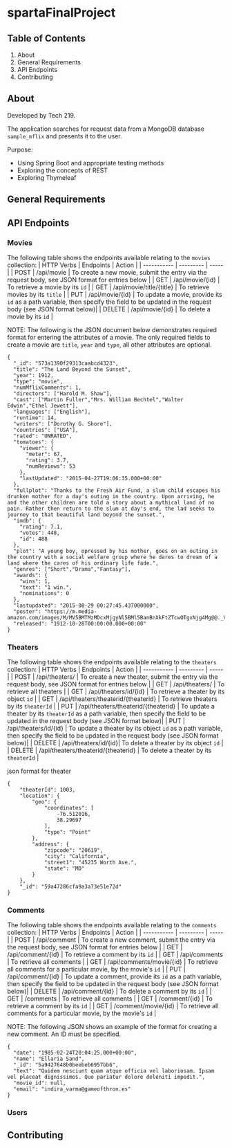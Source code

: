 # spartaFinalProject

## Table of Contents

1. About
2. General Requirements
3. API Endpoints
4. Contributing

## About

Developed by Tech 219.

The application searches for request data from a MongoDB database `sample_mflix` and presents it to the user.

Purpose:
- Using Spring Boot and appropriate testing methods
- Exploring the concepts of REST
- Exploring Thymeleaf

## General Requirements
## API Endpoints

### Movies

The following table shows the endpoints available relating to the `movies` collection:
| HTTP Verbs  | Endpoints | Action |
| ----------- | --------- |  ----- |
| POST | /api/movie | To create a new movie, submit the entry via the request body, see JSON format for entries below |
| GET | /api/movie/{id} | To retrieve a movie by its `id` |
| GET | /api/movie/title/{title} | To retrieve movies by its `title` |
| PUT | /api/movie/{id} | To update a movie, provide its `id` as a path variable, then specify the field to be updated in the request body (see JSON format below)|
| DELETE | /api/movie/{id} | To delete a movie by its `id` |




NOTE: The following is the JSON document below demonstrates required format for entering the attributes of a movie. The only required fields to create a movie are `title`, `year` and `type`, all other attributes are optional.
```
{
  "_id": "573a1390f29313caabcd4323",
  "title": "The Land Beyond the Sunset",
  "year": 1912,
  "type": "movie",
  "numMflixComments": 1,
  "directors": ["Harold M. Shaw"],
  "cast": ["Martin Fuller","Mrs. William Bechtel","Walter Edwin","Ethel Jewett"],
  "languages": ["English"],
  "runtime": 14,
  "writers": ["Dorothy G. Shore"],
  "countries": ["USA"],
  "rated": "UNRATED",
  "tomatoes": {
    "viewer": {
      "meter": 67,
      "rating": 3.7,
      "numReviews": 53
    },
    "lastUpdated": "2015-04-27T19:06:35.000+00:00"
  },
  "fullplot": "Thanks to the Fresh Air Fund, a slum child escapes his drunken mother for a day's outing in the country. Upon arriving, he and the other children are told a story about a mythical land of no pain. Rather then return to the slum at day's end, the lad seeks to journey to that beautiful land beyond the sunset.",
  "imdb": {
    "rating": 7.1,
    "votes": 448,
    "id": 488
  },
  "plot": "A young boy, opressed by his mother, goes on an outing in the country with a social welfare group where he dares to dream of a land where the cares of his ordinary life fade.",
  "genres": ["Short","Drama","Fantasy"],
  "awards": {
    "wins": 1,
    "text": "1 win.",
    "nominations": 0
  },
  "lastupdated": "2015-08-29 00:27:45.437000000",
  "poster": "https://m.media-amazon.com/images/M/MV5BMTMzMDcxMjgyNl5BMl5BanBnXkFtZTcwOTgxNjg4Mg@@._V1_SY1000_SX677_AL_.jpg",
  "released": "1912-10-28T00:00:00.000+00:00"
}
```
### Theaters
The following table shows the endpoints available relating to the `theaters` collection:
| HTTP Verbs  | Endpoints | Action |
| ----------- | --------- |  ----- |
| POST | /api/theaters/ | To create a new theater, submit the entry via the request body, see JSON format for entries below |
| GET | /api/theaters/ | To retrieve all theaters |
| GET | /api/theaters/id/{id} | To retrieve a theater by its object `id` |
| GET | /api/theaters/theaterid/{theaterid} | To retrieve theaters by its  `theaterId` |
| PUT | /api/theaters/theaterid/{theaterid} | To update a theater by its  `theaterId` as a path variable, then specify the field to be updated in the request body (see JSON format below)|
| PUT | /api/theaters/id/{id} | To update a theater by its object `id` as a path variable, then specify the field to be updated in the request body (see JSON format below)|
| DELETE | /api/theaters/id/{id}| To delete a theater by its object `id` |
| DELETE | /api/theaters/theaterid/{theaterid} | To delete a theater by its `theaterId` |

json format for theater
```
{
    "theaterId": 1003,
    "location": {
        "geo": {
            "coordinates": [
                -76.512016,
                38.29697
            ],
            "type": "Point"
        },
        "address": {
            "zipcode": "20619",
            "city": "California",
            "street1": "45235 Worth Ave.",
            "state": "MD"
        }
    },
    "_id": "59a47286cfa9a3a73e51e72d"
}
```


### Comments
The following table shows the endpoints available relating to the `comments` collection:
| HTTP Verbs  | Endpoints | Action |
| ----------- | --------- |  ----- |
| POST | /api/comment | To create a new comment, submit the entry via the request body, see JSON format for entries below |
| GET | /api/comment/{id} | To retrieve a comment by its `id` |
| GET | /api/comments | To retrieve all comments |
| GET | /api/comments/movie/{id} | To retrieve all comments for a particular movie, by the movie's `id` |
| PUT | /api/comment/{id} | To update a comment, provide its `id` as a path variable, then specify the field to be updated in the request body (see JSON format below)|
| DELETE | /api/comment/{id} | To delete a comment by its `id` |
| GET | /comments | To retrieve all comments |
| GET | /comment/{id} | To retrieve a comment by its `id` |
| GET | /comment/movie/{id} | To retrieve all comments for a particular movie, by the movie's `id` |

NOTE: The following JSON shows an example of the format for creating a new comment. An ID must be specified.
```
{
  "date": "1985-02-24T20:04:25.000+00:00",
  "name": "Ellaria Sand",
  "_id": "5a9427648b0beebeb6957bb6",
  "text": "Quidem nesciunt quam atque officia vel laboriosam. Ipsam vel placeat dignissimos. Quo pariatur dolore deleniti impedit.",
  "movie_id": null,
  "email": "indira_varma@gameofthron.es"
}
```

### Users

## Contributing
